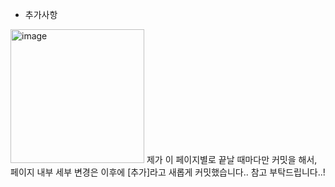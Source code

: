 - 추가사항
<img width="214" alt="image" src="https://github.com/Pirogramming-20/SeogWoojin/assets/121532823/8d092278-2292-435b-b30f-fd8d76cc6ce1">
제가 이 페이지별로 끝날 때마다만 커밋을 해서, 페이지 내부 세부 변경은 이후에 [추가]라고 새롭게 커밋했습니다.. 참고 부탁드립니다..!
